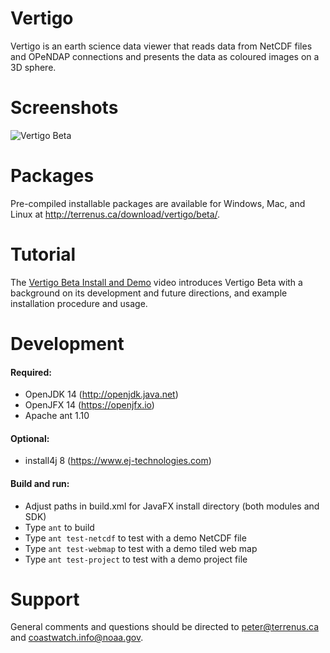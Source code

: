 # Vertigo

Vertigo is an earth science data viewer that reads data from NetCDF files and 
OPeNDAP connections and presents the data as coloured images on a 3D sphere.

# Screenshots

![Vertigo Beta](http://terrenus.ca/download/vertigo/beta/screen_shot.png)

# Packages

Pre-compiled installable packages are available for Windows, Mac, and Linux at 
http://terrenus.ca/download/vertigo/beta/.

# Tutorial

The [Vertigo Beta Install and Demo](https://youtu.be/Iq-7X_PFBO8) video introduces Vertigo 
Beta with a background on its development and future directions, and example installation
procedure and usage.

# Development

#### Required:
* OpenJDK 14 (http://openjdk.java.net)
* OpenJFX 14 (https://openjfx.io)
* Apache ant 1.10

#### Optional:
* install4j 8 (https://www.ej-technologies.com)

#### Build and run:
* Adjust paths in build.xml for JavaFX install directory (both modules and SDK)
* Type `ant` to build
* Type `ant test-netcdf` to test with a demo NetCDF file
* Type `ant test-webmap` to test with a demo tiled web map
* Type `ant test-project` to test with a demo project file

# Support

General comments and questions should be directed to peter@terrenus.ca and 
coastwatch.info@noaa.gov.
